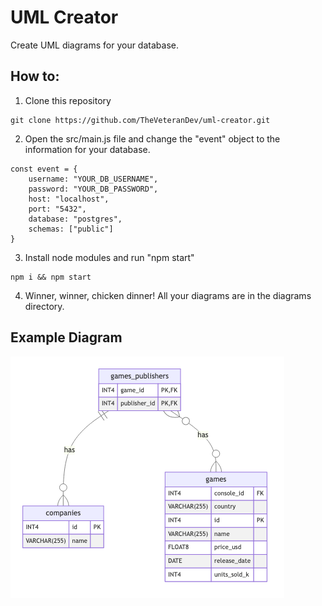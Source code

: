 # UML Creator
Create UML diagrams for your database.

## How to:
1.  Clone this repository
``` 
git clone https://github.com/TheVeteranDev/uml-creator.git
```

2.  Open the src/main.js file and change the "event" object to the information for your database.
```
const event = {
    username: "YOUR_DB_USERNAME", 
    password: "YOUR_DB_PASSWORD", 
    host: "localhost", 
    port: "5432", 
    database: "postgres", 
    schemas: ["public"]
}
```

3.  Install node modules and run "npm start"
```
npm i && npm start
```

4.  Winner, winner, chicken dinner!  All your diagrams are in the diagrams directory.

## Example Diagram
![Example diagram](diagrams/public-games_publishers.png)
